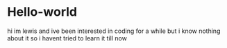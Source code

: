# Hello-world
hi im lewis and ive been interested in coding for a while but i know nothing about it so i havent tried to learn it till now
